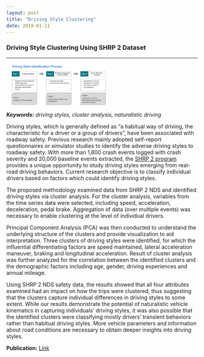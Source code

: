```yaml
---
layout: post
title: "Driving Style Clustering"
date: 2019-01-11
---
```


### Driving Style Clustering Using SHRP 2 Dataset 

---
<img src="/public/images/Cluster_process.png"  style="margin: 0px -5px 0px 10px; width: 50%; height: 50%;" />

***Keywords:*** *driving styles, cluster analysis, naturalistic driving*

Driving styles, which is generally defined as “a habitual way of driving, the characteristic for a driver or a group of drivers”, have been associated with roadway safety. Previous research mainly adopted self-report questionnaires or simulator studies to identify the adverse driving styles to roadway safety. With more than 1,800 crash events logged with crash severity and 20,000 baseline events extracted, the [SHRP 2 program](http://www.trb.org/StrategicHighwayResearchProgram2SHRP2/Blank2.aspx) provides a unique opportunity to study driving styles emerging from real-road driving behaviors. Current research objective is to classify individual drivers based on factors which could identify driving styles.  

The proposed methodology examined data from SHRP 2 NDS and identified driving styles via cluster analysis. For the cluster analysis, variables from the time series data were selected, including speed, acceleration, deceleration, pedal brake. Aggregation of data (over multiple events) was necessary to enable clustering at the level of individual drivers. 

Principal Component Analysis (PCA) was then conducted to understand the underlying structure of the clusters and provide visualization to aid interpretation. Three clusters of driving styles were identified, for which the influential differentiating factors are speed maintained, lateral acceleration maneuver, braking and longitudinal acceleration. Result of cluster analysis was further analyzed for the correlation between the identified clusters and the demographic factors including age, gender,  driving experiences and annual mileage.  

Using SHRP 2 NDS safety data, the results showed that all four attributes examined had an impact on how the trips were clustered, thus suggesting that the clusters capture individual differences in driving styles to some extent. While our results demonstrate the potential of naturalistic vehicle kinematics in capturing individuals’ driving styles, it was also possible that the identified clusters were classifying mostly drivers’ transient behaviors rather than habitual driving styles. More vehicle parameters and information about road conditions are necessary to obtain deeper insights into driving styles. 
    
**Publication:** [Link](https://journals.sagepub.com/doi/abs/10.1177/0361198119845360?journalCode=trra)




 